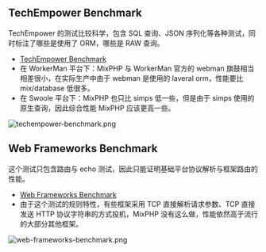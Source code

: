 ## TechEmpower Benchmark

TechEmpower 的测试比较科学，包含 SQL 查询、JSON 序列化等各种测试，同时标注了哪些是使用了 ORM，哪些是 RAW 查询。

- [TechEmpower Benchmark](https://www.techempower.com/benchmarks/#section=data-r21&test=db&l=zik073-6bj)
- 在 WorkerMan 平台下：MixPHP 与 WorkerMan 官方的 webman 旗鼓相当相差很小，在实际生产中由于 webman 是使用的 laveral orm，性能要比 mix/database 低很多。
- 在 Swoole 平台下：MixPHP 也只比 simps 低一些，但是由于 simps 使用的原生查询，因此综合性能 MixPHP 应该更高一些。

![techempower-benchmark.png](images/techempower-benchmark.png)

## Web Frameworks Benchmark

这个测试只包含路由与 echo 测试，因此只能证明基础平台协议解析与框架路由的性能。

- [Web Frameworks Benchmark](https://web-frameworks-benchmark.netlify.app/result?l=php)
- 由于这个测试的规则特性，有些框架采用 TCP 直接解析请求参数、TCP 直接发送 HTTP 协议字符串的方式投机，MixPHP 没有这么做，性能依然高于流行的大部分其他框架。

![web-frameworks-benchmark.png](images/web-frameworks-benchmark.png)

